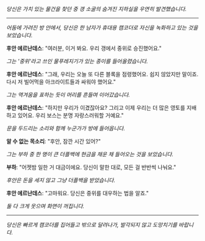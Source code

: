 _당신은 가치 있는 물건을 찾던 중 갱 소굴의 숨겨진 지하실을 우연히 발견했습니다._

---

_어둠에 가려진 방 안에서, 당신은 한 남자가 휴대용 캠코더로 자신을 녹화하고 있는 것을 보았습니다._

**후안 에르난데스**: "여러분, 이거 봐요. 우리 갱에서 중위로 승진했어요."

_그는 '중위'라고 쓰인 물푸레지기가 있는 종이를 들어올렸습니다._

**후안 에르난데스**: "그래, 우리는 오늘 또 다른 블록을 점령했어요. 쉽지 않았지만 말이죠. 다시 저 빌어먹을 아크라이트들과 싸워야 했어요."

_그는 역겨움을 표하는 듯이 머리를 흔들며 이어갔습니다._

**후안 에르난데스**: "하지만 우리가 이겼잖아요? 그리고 이제 우리는 더 많은 영토를 지배하고 있어요. 우리 보스는 분명 자랑스러워할 거예요."

_문을 두드리는 소리와 함께 누군가가 방에 들어옵니다._

**알 수 없는 목소리**: "후안, 잠깐 시간 있어?"

_그는 부하 중 한 명이 큰 더플백에 현금을 채운 채 들어오는 것을 보았습니다._

**부하**: "어젯밤 일한 거 대금이에요. 당신이 말한 대로, 모든 걸 반반씩 나눠요."

_후안은 돈을 세지 않고 그냥 더플백을 받았습니다._

**후안 에르난데스**: "고마워요. 당신은 중위를 대우하는 법을 알죠."

_둘 다 크게 웃으며 화면이 꺼집니다._

---

_당신은 빠르게 캠코더를 집어들고 밖으로 달려나가, 발각되지 않고 도망치기를 바랍니다._
